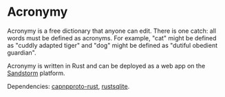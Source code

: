 Acronymy
========

Acronymy is a free dictionary that anyone can edit.
There is one catch: all words must be defined
as acronyms.
For example, "cat" might be defined as "cuddly adapted tiger"
and "dog" might be defined as "dutiful obedient guardian".


Acronymy is written in Rust and can be deployed as a web app on the
[Sandstorm](https://sandstorm.io) platform.


Dependencies: [capnpproto-rust](https://github.com/dwrensha/capnproto-rust),
[rustsqlite](https://github.com/linuxfood/rustsqlite).
